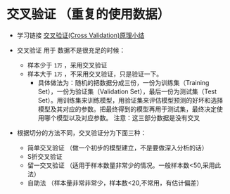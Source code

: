 交叉验证 （重复的使用数据）
=====
- 学习链接 [交叉验证(Cross Validation)原理小结](https://www.cnblogs.com/pinard/p/5992719.html) 
- 交叉验证 用于 数据不是很充足的时候：
	- 样本少于 `1万` ，采用交叉验证
	- 样本大于 `1万` ，不采用交叉验证，只是验证一下。
		- 具体做法为：随机的把数据分成三份，一份为训练集（Training Set），一份为验证集（Validation Set），最后一份为测试集（Test Set）。用训练集来训练模型，用验证集来评估模型预测的好坏和选择模型及其对应的参数。把最终得到的模型再用于测试集，最终决定使用哪个模型以及对应参数。
		注意：这三部分数据是没有交叉

- 根据切分的方法不同，交叉验证分为下面三种：
	- 简单交叉验证 （做一个初步的模型建立，不是要做深入分析的话）
	- S折交叉验证
	- 留一交叉验证 （适用于样本数量非常少的情况。一般样本数<50,采用此法）
	- 自助法 （样本量非常非常少，样本数<20,不常用，有估计偏差）